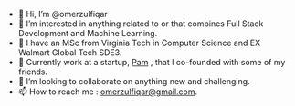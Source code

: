- 👋 Hi, I’m @omerzulfiqar
- 👀 I’m interested in anything related to or that combines Full Stack Development and Machine Learning.
- 🌱 I have an MSc from Virginia Tech in Computer Science and EX Walmart Global Tech SDE3. 
- 🚀 Currently work at a startup, [Pam](https://www.pamhq.com/) , that I co-founded with some of my friends.
- 💞️ I’m looking to collaborate on anything new and challenging.
- 📫 How to reach me : omerzulfiqar@gmail.com.

<!---
omerzulfiqar/omerzulfiqar is a ✨ special ✨ repository because its `README.md` (this file) appears on your GitHub profile.
You can click the Preview link to take a look at your changes.
--->
